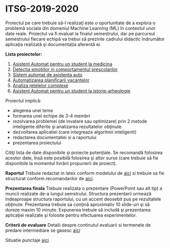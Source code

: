 # ITSG-2019-2020


Proiectul pe care trebuie să-l realizaţi este o oportunitate de a explora o problemă sociala din domeniul Machine Learning (ML) în contextul unor date reale. Proiectul va fi evaluat la finalul semestrului, dar pe parcursul semestrului fiecare echipă va trebui să prezinte cadrului didactic îndrumător aplicaţia realizată şi documentația aferentă ei.

**Lista proiectelor:**
1. [Asistent Automat pentru un student la medicina](Projects/MedicalAssistant/readme.md)
2. [Detectia emotiilor in comportamentul prescolarilor](Projects/EmotionKids/readme.md)
3. [Sistem automat de asistenta auto](Projects/DrivingAssistance/readme.md)
4. [Automatizarea planificarii vacantelor](Projects/HollydayPlanner/readme.md)
5. [Analiza retelelor complexe](Projects/Networks/readme.md)
6. [Asistent Automat pentru un student la istorie-arheologie](Projects/History/readme.md)

Proiectul implică:
-	alegerea unei teme
-	formarea unei echipe de 3-4 membri
-	rezolvarea problemei (de invatare sau optimizare) prin 2 metode inteligente diferite şi analizarea rezultatelor obţinute.
-	dezvoltarea aplicatiei (care integreaza algoritmii inteligenti)
-	redactarea documentatiei si a raportului
- prezentarea proiectului

Citiţi lista de date disponibile şi proiecte potenţiale. Se recomandă folosirea acestor date, însă este posibilă folosirea şi altor surse (care trebuie să fie disponibile la momentul livrării propunerii de proiect). 

**Raportul**
Trebuie redactat in latex conform modelului de [aici](Report/texModel/model.tex) si trebuie sa fie structurat conform recomandarilor de [aici](Report/readme.md). 


**Prezentarea finala**
Trebuie realizata o prezentare (PowerPoint sau alt tip) a muncii realizate de-a lungul semstrului. Structura prezentarii urmează îndeaproape structura raportului, cu un accent deosebit pus pe rezultatele obţinute. Prezentarea trebuie sa conţină aproximativ 10 slide-uri şi să dureze maxim 10 minute. Expunerea trebuie să includă şi prezentarea aplicaţiei realizate şi folosite pentru efectuarea experimentelor.

**Criterii de evaluare**
Detalii despre continutul evaluarii si termenele de predare intermediare se gasesc [aici](Eval/readme.md)

Situatie punctaje [aici](https://drive.google.com/file/d/1wm0LK5A-ymu3bnZACrmnNPOn_XsQ1SPZ/view?usp=sharing)

